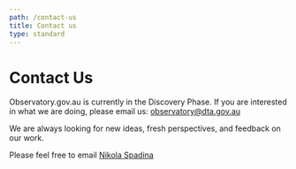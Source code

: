 ```yaml
---
path: /contact-us
title: Contact us
type: standard
---
```


# Contact Us

Observatory.gov.au is currently in the Discovery Phase. If you are interested in what we are doing, please email us: [observatory@dta.gov.au](mailto:observatory@dta.gov.au)

We are always looking for new ideas, fresh perspectives, and feedback on our work.

Please feel free to email [Nikola Spadina](mailto:nikola.spadina@dta.gov.au)
